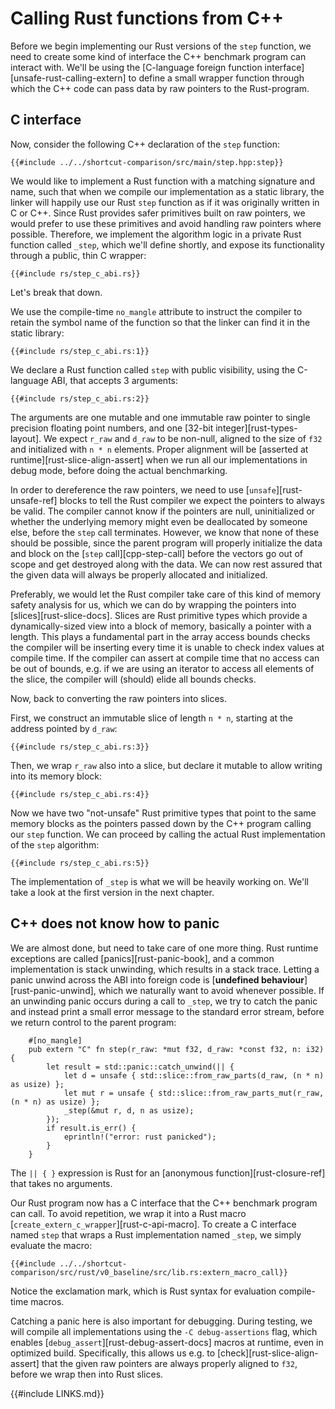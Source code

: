 # Calling Rust functions from C++

Before we begin implementing our Rust versions of the `step` function, we need to create some kind of interface the C++ benchmark program can interact with.
We'll be using the [C-language foreign function interface][unsafe-rust-calling-extern] to define a small wrapper function through which the C++ code can pass data by raw pointers to the Rust-program.

## C interface

Now, consider the following C++ declaration of the `step` function:
```cpp,no_run,noplaypen
{{#include ../../shortcut-comparison/src/main/step.hpp:step}}
```
We would like to implement a Rust function with a matching signature and name, such that when we compile our implementation as a static library, the linker will happily use our Rust `step` function as if it was originally written in C or C++.
Since Rust provides safer primitives built on raw pointers, we would prefer to use these primitives and avoid handling raw pointers where possible.
Therefore, we implement the algorithm logic in a private Rust function called `_step`, which we'll define shortly,  and expose its functionality through a public, thin C wrapper:
```rust,no_run,noplaypen
{{#include rs/step_c_abi.rs}}
```
Let's break that down.

We use the compile-time `no_mangle` attribute to instruct the compiler to retain the symbol name of the function so that the linker can find it in the static library:
```rust,no_run,noplaypen
{{#include rs/step_c_abi.rs:1}}
```

We declare a Rust function called `step` with public visibility, using the C-language ABI, that accepts 3 arguments:
```rust,no_run,noplaypen
{{#include rs/step_c_abi.rs:2}}
```
The arguments are one mutable and one immutable raw pointer to single precision floating point numbers, and one [32-bit integer][rust-types-layout].
We expect `r_raw` and `d_raw` to be non-null, aligned to the size of `f32` and initialized with `n * n` elements.
Proper alignment will be [asserted at runtime][rust-slice-align-assert] when we run all our implementations in debug mode, before doing the actual benchmarking.

In order to dereference the raw pointers, we need to use [`unsafe`][rust-unsafe-ref] blocks to tell the Rust compiler we expect the pointers to always be valid.
The compiler cannot know if the pointers are null, uninitialized or whether the underlying memory might even be deallocated by someone else, before the `step` call terminates.
However, we know that none of these should be possible, since the parent program will properly initialize the data and block on the [`step` call][cpp-step-call] before the vectors go out of scope and get destroyed along with the data.
We can now rest assured that the given data will always be properly allocated and initialized.

Preferably, we would let the Rust compiler take care of this kind of memory safety analysis for us, which we can do by wrapping the pointers into [slices][rust-slice-docs].
Slices are Rust primitive types which provide a dynamically-sized view into a block of memory, basically a pointer with a length.
This plays a fundamental part in the array access bounds checks the compiler will be inserting every time it is unable to check index values at compile time.
If the compiler can assert at compile time that no access can be out of bounds, e.g. if we are using an iterator to access all elements of the slice, the compiler will (should) elide all bounds checks.

Now, back to converting the raw pointers into slices.

First, we construct an immutable slice of length `n * n`, starting at the address pointed by `d_raw`:
```rust,no_run,noplaypen
{{#include rs/step_c_abi.rs:3}}
```

Then, we wrap `r_raw` also into a slice, but declare it mutable to allow writing into its memory block:
```rust,no_run,noplaypen
{{#include rs/step_c_abi.rs:4}}
```
Now we have two "not-unsafe" Rust primitive types that point to the same memory blocks as the pointers passed down by the C++ program calling our `step` function.
We can proceed by calling the actual Rust implementation of the `step` algorithm:
```rust,no_run,noplaypen
{{#include rs/step_c_abi.rs:5}}
```
The implementation of `_step` is what we will be heavily working on.
We'll take a look at the first version in the next chapter.

## C++ does not know how to panic

We are almost done, but need to take care of one more thing.
Rust runtime exceptions are called [panics][rust-panic-book], and a common implementation is stack unwinding, which results in a stack trace.
Letting a panic unwind across the ABI into foreign code is [**undefined behaviour**][rust-panic-unwind], which we naturally want to avoid whenever possible.
If an unwinding panic occurs during a call to `_step`, we try to catch the panic and instead print a small error message to the standard error stream, before we return control to the parent program:
```rust,no_run,noplaypen
    #[no_mangle]
    pub extern "C" fn step(r_raw: *mut f32, d_raw: *const f32, n: i32) {
        let result = std::panic::catch_unwind(|| {
            let d = unsafe { std::slice::from_raw_parts(d_raw, (n * n) as usize) };
            let mut r = unsafe { std::slice::from_raw_parts_mut(r_raw, (n * n) as usize) };
            _step(&mut r, d, n as usize);
        });
        if result.is_err() {
            eprintln!("error: rust panicked");
        }
    }
```
The `|| { }` expression is Rust for an [anonymous function][rust-closure-ref] that takes no arguments.

Our Rust program now has a C interface that the C++ benchmark program can call.
To avoid repetition, we wrap it into a Rust macro [`create_extern_c_wrapper`][rust-c-api-macro].
To create a C interface named `step` that wraps a Rust implementation named `_step`, we simply evaluate the macro:
```rust,no_run,noplaypen
{{#include ../../shortcut-comparison/src/rust/v0_baseline/src/lib.rs:extern_macro_call}}
```
Notice the exclamation mark, which is Rust syntax for evaluation compile-time macros.

Catching a panic here is also important for debugging.
During testing, we will compile all implementations using the `-C debug-assertions` flag, which enables [`debug_assert`][rust-debug-assert-docs] macros at runtime, even in optimized build.
Specifically, this allows us e.g. to [check][rust-slice-align-assert] that the given raw pointers are always properly aligned to `f32`, before we wrap then into Rust slices.

{{#include LINKS.md}}
